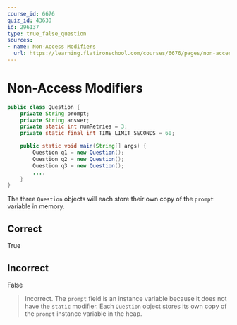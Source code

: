 ```yaml
---
course_id: 6676
quiz_id: 43630
id: 296137
type: true_false_question
sources:
- name: Non-Access Modifiers
  url: https://learning.flatironschool.com/courses/6676/pages/non-access-modifiers
---
```


# Non-Access Modifiers

```java
public class Question {
    private String prompt;
    private String answer;
    private static int numRetries = 3;
    private static final int TIME_LIMIT_SECONDS = 60;

    public static void main(String[] args) {
        Question q1 = new Question();
        Question q2 = new Question();
        Question q3 = new Question();
        ....
    }
}
```

The three `Question` objects will each store their own copy of the `prompt` variable in memory.

## Correct

True

## Incorrect

False

> Incorrect.  The `prompt` field is an instance variable because it does not have the `static` modifier.
> Each `Question` object stores its own copy of the `prompt` instance variable in the heap.